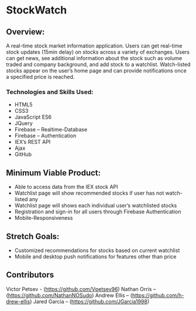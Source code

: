 # StockWatch

## Overview: 
A real-time stock market information application. Users can get real-time stock updates (15min delay) on stocks across a variety of exchanges. Users can get news, see additional information about the stock such as volume traded and company background, and add stock to a watchlist.  Watch-listed stocks appear on the user’s home page and can provide notifications once a specified price is reached.

### Technologies and Skills Used: 
* HTML5
* CSS3
* JavaScript ES6
* JQuery
* Firebase – Realtime-Database
* Firebase – Authentication
* IEX’s REST API
* Ajax
* GitHub


## Minimum Viable Product:
* Able to access data from the IEX stock API
* Watchlist page will show recommended stocks if user has not watch-listed any
* Watchlist page will shows each individual user’s watchlisted stocks
* Registration and sign-in for all users through Firebase Authentication
* Mobile-Responsiveness

## Stretch Goals:
* Customized recommendations for stocks based on current watchlist
* Mobile and desktop push notifications for features other than price

## Contributors

Victor Petsev - (https://github.com/Vpetsev96)
Nathan Orris – (https://github.com/NathanNOSudo)
Andrew Ellis – (https://github.com/h-drew-ellis) 
Jared Garcia – (https://github.com/JGarcia1998) 
